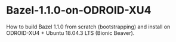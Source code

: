 # Bazel-1.1.0-on-ODROID-XU4
How to build Bazel 1.1.0 from scratch (bootstrapping) and install on ODROID-XU4 + Ubuntu 18.04.3 LTS (Bionic Beaver).
